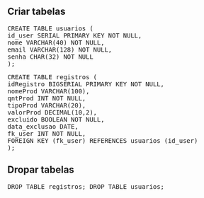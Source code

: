 <h2>Criar tabelas</h2>

<pre>
CREATE TABLE usuarios (
id_user SERIAL PRIMARY KEY NOT NULL,
nome VARCHAR(40) NOT NULL,
email VARCHAR(128) NOT NULL,
senha CHAR(32) NOT NULL
);
</pre>

<pre>
CREATE TABLE registros (
idRegistro BIGSERIAL PRIMARY KEY NOT NULL,
nomeProd VARCHAR(100),
qntProd INT NOT NULL,
tipoProd VARCHAR(20),
valorProd DECIMAL(10,2),
excluido BOOLEAN NOT NULL,
data_exclusao DATE,
fk_user INT NOT NULL,
FOREIGN KEY (fk_user) REFERENCES usuarios (id_user)
);
</pre>

<h2>Dropar tabelas</h2>

<pre>
DROP TABLE registros; DROP TABLE usuarios;
</pre>